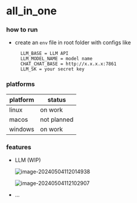 # all_in_one

### how to run

* create an `env` file in root folder with configs like
  ```
    LLM_BASE = LLM API
    LLM_MODEL_NAME = model name
    CHAT_CHAT_BASE = http://x.x.x.x:7861
    LLM_SK = your secret key
  ```

### platforms

| platform |  status   |
| -------- | ----- |
| linux    | on work |
| macos    | not planned |
| windows  | on work |

### features

* LLM (WIP)
  
  ![image-20240504112014938](./images/image-20240504112014938.png)
  
  ![image-20240504112102907](./images/image-20240504112102907.png)
  
* ...
